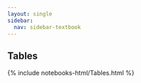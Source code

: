 ```yaml
---
layout: single
sidebar:
  nav: sidebar-textbook
---
```


Tables
------

{% include notebooks-html/Tables.html %}

